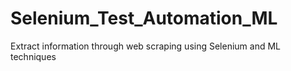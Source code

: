 # Selenium_Test_Automation_ML
Extract information  through web scraping using Selenium and ML techniques
